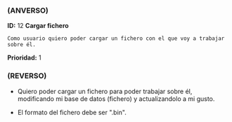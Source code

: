 ### (ANVERSO)
**ID:** 12 **Cargar fichero**

`Como usuario quiero poder cargar un fichero con el que voy a trabajar sobre él.`

**Prioridad:** 1

### (REVERSO)


* Quiero poder cargar un fichero para poder trabajar sobre él, modificando mi base de datos (fichero) y actualizandolo a mi gusto.

* El formato del fichero debe ser ".bin".
